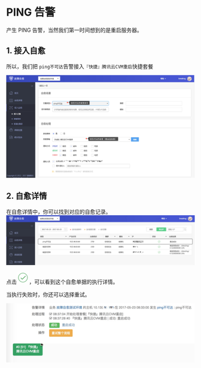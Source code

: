 # PING 告警
产生 PING 告警，当然我们第一时间想到的是重启服务器。


## 1. 接入自愈
所以，我们把 `ping不可达`告警接入`『快捷』腾讯云CVM重启`快捷套餐


![](media/14955064369949.jpg)

## 2. 自愈详情
在自愈详情中，你可以找到对应的自愈记录。
![](media/14955066069489.jpg)

点击![](media/14955069261567.jpg)，可以看到这个自愈单据的执行详情。

当执行失败时，你还可以选择重试。

![](media/14955066257255.jpg)
